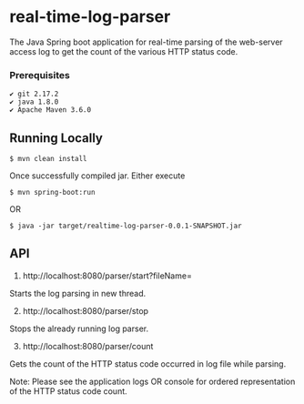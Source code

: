 # real-time-log-parser

The Java Spring boot application for real-time parsing of the web-server access log to get the count of the various HTTP status code.

### Prerequisites
```
✔ git 2.17.2
✔ java 1.8.0
✔ Apache Maven 3.6.0
```

## Running Locally
```
$ mvn clean install
```
Once successfully compiled jar.
Either execute

```
$ mvn spring-boot:run
```
OR
```
$ java -jar target/realtime-log-parser-0.0.1-SNAPSHOT.jar
```

## API

1. http://localhost:8080/parser/start?fileName=<fileName>

Starts the log parsing in new thread.

2. http://localhost:8080/parser/stop

Stops the already running log parser.

3. http://localhost:8080/parser/count

Gets the count of the HTTP status code occurred in log file while parsing.

Note: Please see the application logs OR console for ordered representation of the HTTP status code count.
